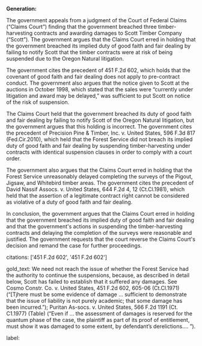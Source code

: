 **Generation:**


The government appeals from a judgment of the Court of Federal Claims (“Claims Court”) finding that the government breached three timber-harvesting contracts and awarding damages to Scott Timber Company (“Scott”). The government argues that the Claims Court erred in holding that the government breached its implied duty of good faith and fair dealing by failing to notify Scott that the timber contracts were at risk of being suspended due to the Oregon Natural litigation.

The government cites the precedent of 451 F.2d 602, which holds that the covenant of good faith and fair dealing does not apply to pre-contract conduct. The government also argues that the notice given to Scott at the auctions in October 1998, which stated that the sales were “currently under litigation and award may be delayed,” was sufficient to put Scott on notice of the risk of suspension.

The Claims Court held that the government breached its duty of good faith and fair dealing by failing to notify Scott of the Oregon Natural litigation, but the government argues that this holding is incorrect. The government cites the precedent of Precision Pine & Timber, Inc. v. United States, 596 F.3d 817 (Fed.Cir.2010), which held that the Forest Service did not breach its implied duty of good faith and fair dealing by suspending timber-harvesting under contracts with identical suspension clauses in order to comply with a court order.

The government also argues that the Claims Court erred in holding that the Forest Service unreasonably delayed completing the surveys of the Pigout, Jigsaw, and Whitebird timber areas. The government cites the precedent of David Nassif Assocs. v. United States, 644 F.2d 4, 12 (Ct.Cl.1981), which held that the assertion of a legitimate contract right cannot be considered as violative of a duty of good faith and fair dealing.

In conclusion, the government argues that the Claims Court erred in holding that the government breached its implied duty of good faith and fair dealing and that the government's actions in suspending the timber-harvesting contracts and delaying the completion of the surveys were reasonable and justified. The government requests that the court reverse the Claims Court's decision and remand the case for further proceedings. 

citations: ['451 F.2d 602', '451 F.2d 602']

gold_text: We need not reach the issue of whether the Forest Service had the authority to continue the suspensions, because, as described in detail below, Scott has failed to establish that it suffered any damages. See Cosmo Constr. Co. v. United States, 451 F.2d 602, 605-06 (Ct.Cl.1971) (“[Tjhere must be some evidence of damage ... sufficient to demonstrate that the issue of liability is not purely academic; that some damage has been incurred.”); Puritan As-socs. v. United States, 566 F.2d 1191 (Ct. C1.1977) (Table) (“Even if ... the assessment of damages is reserved for the quantum phase of the case, the plaintiff as part of its proof of entitlement, must show it was damaged to some extent, by defendant’s derelictions.... ”).

label: 